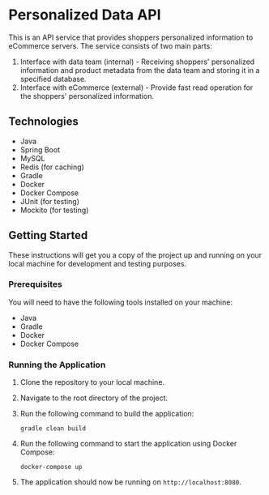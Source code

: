# Personalized Data API

This is an API service that provides shoppers personalized information to eCommerce servers. The service consists of two main parts:

1. Interface with data team (internal) - Receiving shoppers' personalized information and product metadata from the data team and storing it in a specified database.
2. Interface with eCommerce (external) - Provide fast read operation for the shoppers' personalized information.

## Technologies

- Java
- Spring Boot
- MySQL
- Redis (for caching)
- Gradle
- Docker
- Docker Compose
- JUnit (for testing)
- Mockito (for testing)

## Getting Started

These instructions will get you a copy of the project up and running on your local machine for development and testing purposes.

### Prerequisites

You will need to have the following tools installed on your machine:

- Java
- Gradle
- Docker
- Docker Compose

### Running the Application

1. Clone the repository to your local machine.

2. Navigate to the root directory of the project.

3. Run the following command to build the application:

   ```
   gradle clean build
   ```

4. Run the following command to start the application using Docker Compose:

   ```
   docker-compose up
   ```

5. The application should now be running on `http://localhost:8080`.